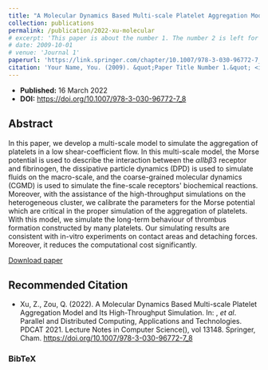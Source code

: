 ```yaml
---
title: "A Molecular Dynamics Based Multi-scale Platelet Aggregation Model and Its High-Throughput Simulation"
collection: publications
permalink: /publication/2022-xu-molecular
# excerpt: 'This paper is about the number 1. The number 2 is left for future work.'
# date: 2009-10-01
# venue: 'Journal 1'
paperurl: 'https://link.springer.com/chapter/10.1007/978-3-030-96772-7_8'
citation: 'Your Name, You. (2009). &quot;Paper Title Number 1.&quot; <i>Journal 1</i>. 1(1).'
---
```


- **Published:** 16 March 2022
- **DOI:** https://doi.org/10.1007/978-3-030-96772-7_8

## Abstract

In this paper, we develop a multi-scale model to simulate the aggregation of platelets in a low shear-coefficient flow. In this multi-scale model, the Morse potential is used to describe the interaction between the $αIIbβ3$ receptor and fibrinogen, the dissipative particle dynamics (DPD) is used to simulate fluids on the macro-scale, and the coarse-grained molecular dynamics (CGMD) is used to simulate the fine-scale receptors' biochemical reactions. Moreover, with the assistance of the high-throughput simulations on the heterogeneous cluster, we calibrate the parameters for the Morse potential which are critical in the proper simulation of the aggregation of platelets. With this model, we simulate the long-term behaviour of thrombus formation constructed by many platelets. Our simulating results are consistent with in-vitro experiments on contact areas and detaching forces. Moreover, it reduces the computational cost significantly.

[Download paper](https://link.springer.com/chapter/10.1007/978-3-030-96772-7_8)


## Recommended Citation

* Xu, Z., Zou, Q. (2022). A Molecular Dynamics Based Multi-scale Platelet Aggregation Model and Its High-Throughput Simulation. In: , *et al*. Parallel and Distributed Computing, Applications and Technologies. PDCAT 2021. Lecture Notes in Computer Science(), vol 13148. Springer, Cham. https://doi.org/10.1007/978-3-030-96772-7_8

### BibTeX
```bibtex

```